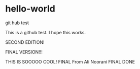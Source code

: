 # hello-world
git hub test

This is a github test. I hope this works.


SECOND EDITION!



FINAL VERSION!!!

THIS IS SOOOOO COOL!
FINAL
From
  Ali Noorani
  FINAL
  DONE
